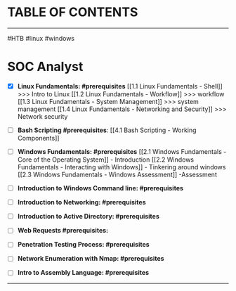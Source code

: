# TABLE OF CONTENTS
---
#HTB #linux #windows

# SOC Analyst
- [x]  **Linux Fundamentals: #prerequisites**
[[1.1 Linux Fundamentals - Shell]] >>> Intro to Linux
[[1.2 Linux Fundamentals - Workflow]] >>> workflow
[[1.3 Linux Fundamentals - System Management]] >>> system management 
[[1.4 Linux Fundamentals - Networking and Security]] >>> Network security

- [ ] **Bash Scripting #prerequisites**:
[[4.1 Bash Scripting - Working  Components]]

- [ ] **Windows Fundamentals: #prerequisites**
[[2.1 Windows Fundamentals - Core of the Operating System]] - Introduction
[[2.2 Windows Fundamentals - Interacting with Windows]] - Tinkering around windows
[[2.3 Windows Fundamentals - Windows Assessment]] -Assessment

- [ ] **Introduction to Windows Command line: #prerequisites** 

- [ ] **Introduction to Networking: #prerequisites**

- [ ] **Introduction to Active Directory: #prerequisites**

- [ ] **Web Requests #prerequisites:**

- [ ] **Penetration Testing Process: #prerequisites**

- [ ] **Network Enumeration with Nmap: #prerequisites**

- [ ] **Intro to Assembly Language: #prerequisites**




---
